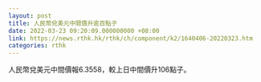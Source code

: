 ```yaml
---
layout: post
title: 人民幣兌美元中間價升逾百點子
date: 2022-03-23 09:20:09.000000000 +08:00
link: https://news.rthk.hk/rthk/ch/component/k2/1640406-20220323.htm
categories: rthk
---
```


人民幣兌美元中間價報6.3558，較上日中間價升106點子。
